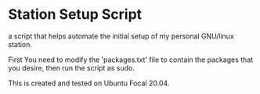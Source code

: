 # Station Setup Script
a script that helps automate the initial setup of my personal GNU/linux station.

First You need to modify the 'packages.txt' file to contain the packages that you desire, then run the script as sudo.

This is created and tested on Ubuntu Focal 20.04.
